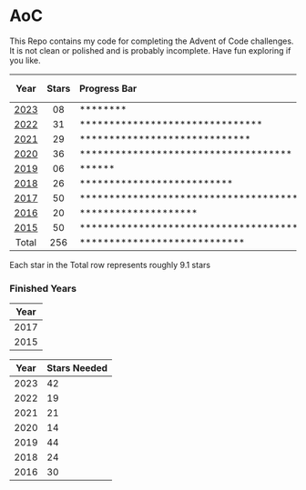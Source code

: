 # AoC

This Repo contains my code for completing the Advent of Code challenges. It is not clean or polished and is probably incomplete. Have fun exploring if you like.

| Year               | Stars | Progress Bar                                       | Percent Done |
|:------------------:|:-----:|:---------------------------------------------------|:-------------|
| [2023](Years/2023) | 08    | ********                                           | 16%          |
| [2022](Years/2022) | 31    | *******************************                    | 62%          |
| [2021](Years/2021) | 29    | *****************************                      | 58%          |
| [2020](Years/2020) | 36    | ************************************               | 72%          |
| [2019](Years/2019) | 06    | ******                                             | 12%          |
| [2018](Years/2018) | 26    | **************************                         | 52%          |
| [2017](Years/2017) | 50    | ************************************************** | 100%         |
| [2016](Years/2016) | 20    | ********************                               | 40%          |
| [2015](Years/2015) | 50    | ************************************************** | 100%         |
| Total              | 256   | ****************************                       | 56.9%        |

Each star in the Total row represents roughly 9.1 stars

### Finished Years ###

| Year |
|:----:|
| 2017 |
| 2015 |### Unfinished Years ###

| Year | Stars Needed |
|:----:|:-------------|
| 2023 | 42           |
| 2022 | 19           |
| 2021 | 21           |
| 2020 | 14           |
| 2019 | 44           |
| 2018 | 24           |
| 2016 | 30           |
